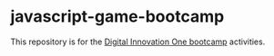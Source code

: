 # javascript-game-bootcamp
This repository is for the [Digital Innovation One bootcamp](https://web.digitalinnovation.one/track/javascript-game-developer?tab=path) activities.
